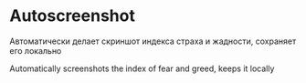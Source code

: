 # Autoscreenshot

Автоматически делает скриншот индекса страха и жадности, сохраняет его локально

Automatically screenshots the index of fear and greed, keeps it locally

